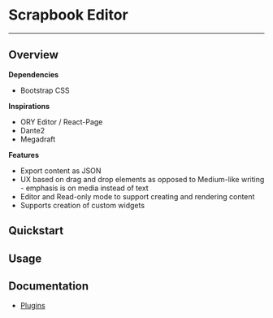 # Scrapbook Editor

---

## Overview

**Dependencies**

- Bootstrap CSS

**Inspirations**

- ORY Editor / React-Page
- Dante2
- Megadraft

**Features**

- Export content as JSON
- UX based on drag and drop elements as opposed to Medium-like writing - emphasis is on media instead of text
- Editor and Read-only mode to support creating and rendering content
- Supports creation of custom widgets

## Quickstart

## Usage

## Documentation

- [Plugins](/plugins.md)
